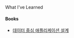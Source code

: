 What I've Learned

#### Books

- [데이터 중심 애플리케이션 설계](https://github.com/iyboklee/learning/blob/main/books/designing-data-intensive-applications.md)
